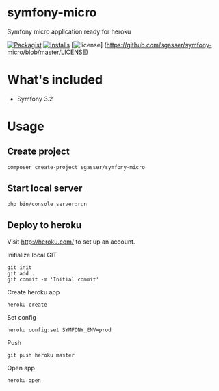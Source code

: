 # symfony-micro
Symfony micro application ready for heroku

[![Packagist](https://img.shields.io/packagist/v/sgasser/symfony-micro.svg)](https://packagist.org/packages/sgasser/symfony-micro)
[![Installs](https://img.shields.io/packagist/dt/sgasser/symfony-micro.svg)](https://packagist.org/packages/sgasser/symfony-micro)
[![license](https://img.shields.io/github/license/sgasser/symfony-micro.svg)]
(https://github.com/sgasser/symfony-micro/blob/master/LICENSE)

# What's included
 - Symfony 3.2
 
# Usage

## Create project

```
composer create-project sgasser/symfony-micro
```

## Start local server

```
php bin/console server:run
```

## Deploy to heroku

Visit http://heroku.com/ to set up an account.

Initialize local GIT
```
git init
git add .
git commit -m 'Initial commit'
```

Create heroku app
```
heroku create
```

Set config
```
heroku config:set SYMFONY_ENV=prod
```

Push
```
git push heroku master
```

Open app
```
heroku open
```
